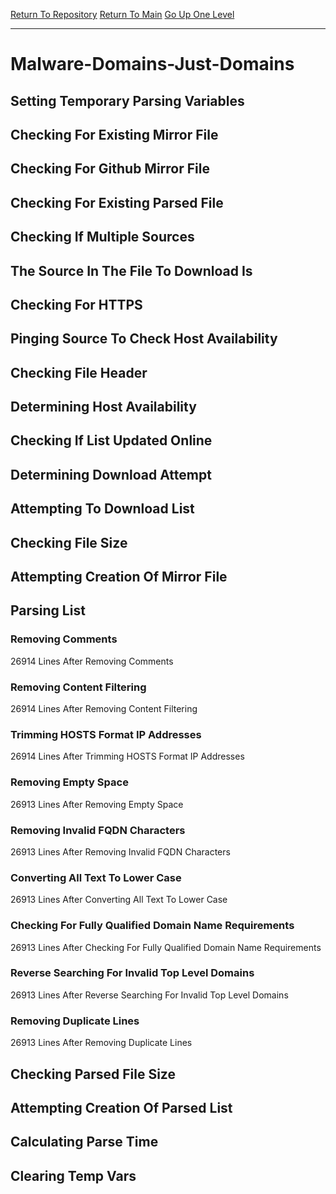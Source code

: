 [Return To Repository](https://github.com/deathbybandaid/piholeparser/)
[Return To Main](https://github.com/deathbybandaid/piholeparser/blob/master/RecentRunLogs/Mainlog.md)
[Go Up One Level](https://github.com/deathbybandaid/piholeparser/blob/master/RecentRunLogs/TopLevelScripts/30-Processing-External-Blacklists.md)
____________________________________
# Malware-Domains-Just-Domains
## Setting Temporary Parsing Variables
## Checking For Existing Mirror File
## Checking For Github Mirror File
## Checking For Existing Parsed File
## Checking If Multiple Sources
## The Source In The File To Download Is
## Checking For HTTPS
## Pinging Source To Check Host Availability
## Checking File Header
## Determining Host Availability
## Checking If List Updated Online
## Determining Download Attempt
## Attempting To Download List
## Checking File Size
## Attempting Creation Of Mirror File
## Parsing List
### Removing Comments
26914 Lines After Removing Comments
### Removing Content Filtering
26914 Lines After Removing Content Filtering
### Trimming HOSTS Format IP Addresses
26914 Lines After Trimming HOSTS Format IP Addresses
### Removing Empty Space
26913 Lines After Removing Empty Space
### Removing Invalid FQDN Characters
26913 Lines After Removing Invalid FQDN Characters
### Converting All Text To Lower Case
26913 Lines After Converting All Text To Lower Case
### Checking For Fully Qualified Domain Name Requirements
26913 Lines After Checking For Fully Qualified Domain Name Requirements
### Reverse Searching For Invalid Top Level Domains
26913 Lines After Reverse Searching For Invalid Top Level Domains
### Removing Duplicate Lines
26913 Lines After Removing Duplicate Lines
## Checking Parsed File Size
## Attempting Creation Of Parsed List
## Calculating Parse Time
## Clearing Temp Vars
